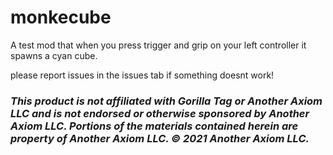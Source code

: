 # monkecube
A test mod that when you press trigger and grip on your left controller it spawns a cyan cube.

please report issues in the issues tab if something doesnt work!
### <i>This product is not affiliated with Gorilla Tag or Another Axiom LLC and is not endorsed or otherwise sponsored by Another Axiom LLC. Portions of the materials contained herein are property of Another Axiom LLC. © 2021 Another Axiom LLC.</i>

